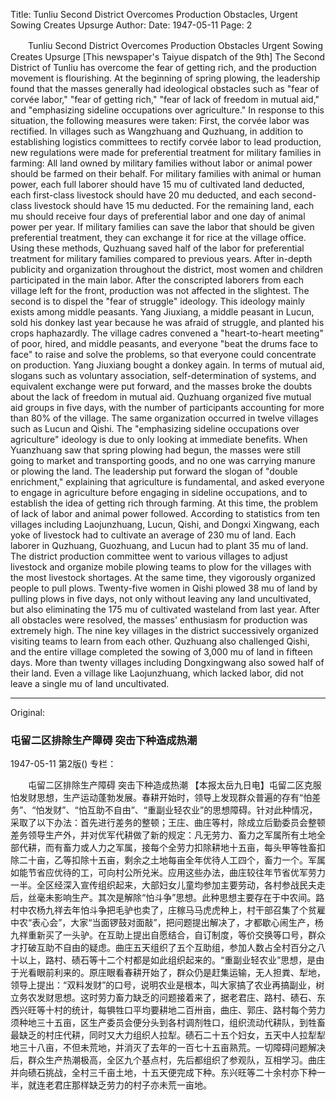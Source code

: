 Title: Tunliu Second District Overcomes Production Obstacles, Urgent Sowing Creates Upsurge
Author:
Date: 1947-05-11
Page: 2

　　Tunliu Second District Overcomes Production Obstacles
    Urgent Sowing Creates Upsurge
    [This newspaper's Taiyue dispatch of the 9th] The Second District of Tunliu has overcome the fear of getting rich, and the production movement is flourishing. At the beginning of spring plowing, the leadership found that the masses generally had ideological obstacles such as "fear of corvée labor," "fear of getting rich," "fear of lack of freedom in mutual aid," and "emphasizing sideline occupations over agriculture." In response to this situation, the following measures were taken: First, the corvée labor was rectified. In villages such as Wangzhuang and Quzhuang, in addition to establishing logistics committees to rectify corvée labor to lead production, new regulations were made for preferential treatment for military families in farming: All land owned by military families without labor or animal power should be farmed on their behalf. For military families with animal or human power, each full laborer should have 15 mu of cultivated land deducted, each first-class livestock should have 20 mu deducted, and each second-class livestock should have 15 mu deducted. For the remaining land, each mu should receive four days of preferential labor and one day of animal power per year. If military families can save the labor that should be given preferential treatment, they can exchange it for rice at the village office. Using these methods, Quzhuang saved half of the labor for preferential treatment for military families compared to previous years. After in-depth publicity and organization throughout the district, most women and children participated in the main labor. After the conscripted laborers from each village left for the front, production was not affected in the slightest. The second is to dispel the "fear of struggle" ideology. This ideology mainly exists among middle peasants. Yang Jiuxiang, a middle peasant in Lucun, sold his donkey last year because he was afraid of struggle, and planted his crops haphazardly. The village cadres convened a "heart-to-heart meeting" of poor, hired, and middle peasants, and everyone "beat the drums face to face" to raise and solve the problems, so that everyone could concentrate on production. Yang Jiuxiang bought a donkey again. In terms of mutual aid, slogans such as voluntary association, self-determination of systems, and equivalent exchange were put forward, and the masses broke the doubts about the lack of freedom in mutual aid. Quzhuang organized five mutual aid groups in five days, with the number of participants accounting for more than 80% of the village. The same organization occurred in twelve villages such as Lucun and Qishi. The "emphasizing sideline occupations over agriculture" ideology is due to only looking at immediate benefits. When Yuanzhuang saw that spring plowing had begun, the masses were still going to market and transporting goods, and no one was carrying manure or plowing the land. The leadership put forward the slogan of "double enrichment," explaining that agriculture is fundamental, and asked everyone to engage in agriculture before engaging in sideline occupations, and to establish the idea of getting rich through farming. At this time, the problem of lack of labor and animal power followed. According to statistics from ten villages including Laojunzhuang, Lucun, Qishi, and Dongxi Xingwang, each yoke of livestock had to cultivate an average of 230 mu of land. Each laborer in Quzhuang, Guozhuang, and Lucun had to plant 35 mu of land. The district production committee went to various villages to adjust livestock and organize mobile plowing teams to plow for the villages with the most livestock shortages. At the same time, they vigorously organized people to pull plows. Twenty-five women in Qishi plowed 38 mu of land by pulling plows in five days, not only without leaving any land uncultivated, but also eliminating the 175 mu of cultivated wasteland from last year. After all obstacles were resolved, the masses' enthusiasm for production was extremely high. The nine key villages in the district successively organized visiting teams to learn from each other. Quzhuang also challenged Qishi, and the entire village completed the sowing of 3,000 mu of land in fifteen days. More than twenty villages including Dongxingwang also sowed half of their land. Even a village like Laojunzhuang, which lacked labor, did not leave a single mu of land uncultivated.



<hr /> 

Original: 


### 屯留二区排除生产障碍  突击下种造成热潮

1947-05-11
第2版()
专栏：

　　屯留二区排除生产障碍
    突击下种造成热潮
    【本报太岳九日电】屯留二区克服怕发财思想，生产运动蓬勃发展。春耕开始时，领导上发现群众普遍的存有“怕差务”、“怕发财”、“怕互助不自由”、“重副业轻农业”的思想障碍。针对此种情况，采取了以下办法：首先进行差务的整顿；王庄、曲庄等村，除成立后勤委员会整顿差务领导生产外，并对优军代耕做了新的规定：凡无劳力、畜力之军属所有土地全部代耕，而有畜力或人力之军属，接每个全劳力扣除耕地十五亩，每头甲等牲畜扣除二十亩，乙等扣除十五亩，剩余之土地每亩全年优待人工四个，畜力一个。军属如能节省应优待的工，可向村公所兑米。应用这些办法，曲庄较往年节省优军劳力一半。全区经深入宣传组织起来，大部妇女儿童均参加主要劳动，各村参战民夫走后，丝毫未影响生产。其次是解除“怕斗争”思想。此种思想主要存在于中农间。路村中农杨九祥去年怕斗争把毛驴也卖了，庄稼马马虎虎种上，村干部召集了个贫雇中农“表心会”，大家“当面锣鼓对面敲”，把问题提出解决了，才都歇心闹生产，杨九祥重新买了一头驴。在互助上提出自愿结合，自订制度，等价交换等口号，群众才打破互助不自由的疑虑。曲庄五天组织了五个互助组，参加人数占全村百分之八十以上，路村、碛石等十二个村都是如此组织起来的。“重副业轻农业”思想，是由于光看眼前利来的。原庄眼看春耕开始了，群众仍是赶集运输，无人担粪、犁地，领导上提出：“双料发财”的口号，说明农业是根本，叫大家搞了农业再搞副业，树立务农发财思想。这时劳力畜力缺乏的问题接着来了，据老君庄、路村、碛石、东西兴旺等十村的统计，每犋牲口平均要耕地二百卅亩，曲庄、郭庄、路村每个劳力须种地三十五亩，区生产委员会便分头到各村调剂牲口，组织流动代耕队，到牲畜最缺乏的村庄代耕，同时又大力组织人拉犁。碛石二十五个妇女，五天中人拉犁犁地三十八亩，不但未荒地，并消灭了去年的一百七十五亩熟荒。一切障碍问题解决后，群众生产热潮极高，全区九个基点村，先后都组织了参观队，互相学习。曲庄并向碛石挑战，全村三千亩土地，十五天便完成下种。东兴旺等二十余村亦下种一半，就连老君庄那样缺乏劳力的村子亦未荒一亩地。
